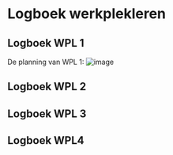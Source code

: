 # Logboek werkplekleren

## Logboek WPL 1
De planning van WPL 1: ![image](https://github.com/PXL-Digital-SNE-Werkplekleren/portfolio-AlejandroVerissimoPXL/assets/148559043/087dfd90-90fc-4c15-9b3c-b33524f5a917)


## Logboek WPL 2

## Logboek WPL 3

## Logboek WPL4
